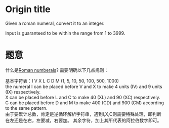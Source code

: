 # Origin title 
Given a roman numeral, convert it to an integer.  
  
Input is guaranteed to be within the range from 1 to 3999.  

# 题意
什么是[Roman numberals](https://en.wikipedia.org/wiki/Roman_numerals)? 需要明确以下几点规则：  
  
基本字符表：I V X L C D M (1, 5, 10, 50, 100, 500, 1000)  
the numeral I can be placed before V and X to make 4 units (IV) and 9 units (IX) respectively.  
X can be placed before L and C to make 40 (XL) and 90 (XC) respectively.  
C can be placed before D and M to make 400 (CD) and 900 (CM) according to the same pattern.  
由于要累计总数，肯定是逆循环解析字符串，遇到I,X,C则需要特殊处理，即判断在左还是在右，左要减，右要加。 其余字符，加上其所代表的阿拉伯数字即可。

